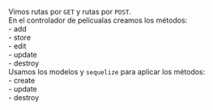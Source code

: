 Vimos rutas por `GET` y rutas por `POST`.  
En el controlador de pelícualas creamos los métodos:  
    - add  
    - store  
    - edit  
    - update  
    - destroy  
Usamos los modelos y `sequelize` para aplicar los métodos:  
    - create  
    - update  
    - destroy  